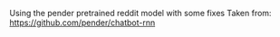 Using the pender pretrained reddit model with some fixes
Taken from: https://github.com/pender/chatbot-rnn